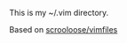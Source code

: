 This is my ~/.vim directory.

Based on [scrooloose/vimfiles](https://github.com/scrooloose/vimfiles)
